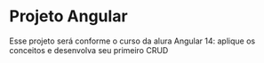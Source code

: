 # Projeto Angular

Esse projeto será conforme o curso da alura Angular 14: aplique os conceitos e desenvolva seu primeiro CRUD

